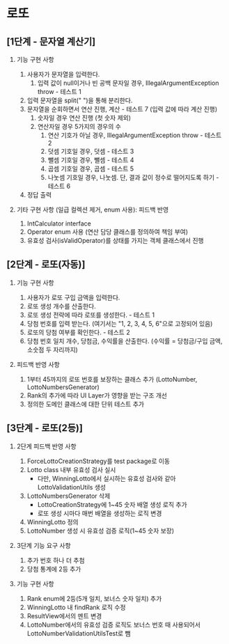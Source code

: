 # 로또
## [1단계 - 문자열 계산기]
1. 기능 구현 사항
   1. 사용자가 문자열을 입력한다.
      1. 입력 값이 null이거나 빈 공백 문자일 경우, IllegalArgumentException throw - 테스트 1
   2. 입력 문자열을 split(" ")을 통해 분리한다.
   3. 문자열을 순회하면서 연산 진행, 계산 - 테스트 7 (입력 값에 따라 계산 진행)
      1. 숫자일 경우 연산 진행 (첫 숫자 제외)
      2. 연산자일 경우 5가지의 경우의 수
         1. 연산 기호가 아닐 경우, IllegalArgumentException throw - 테스트 2
         2. 덧셈 기호일 경우, 덧셈 - 테스트 3
         3. 뺄셈 기호일 경우, 뺄셈 - 테스트 4
         4. 곱셈 기호일 경우, 곱셈 - 테스트 5
         5. 나눗셈 기호일 경우, 나눗셈. 단, 결과 값이 정수로 떨어지도록 하기 - 테스트 6
   4. 정답 출력

2. 기타 구현 사항 (일급 컬렉션 제거, enum 사용): 피드백 반영
   1. IntCalculator interface
   2. Operator enum 사용 (연산 담당 클래스를 정의하여 책임 부여)
   3. 유효성 검사(isValidOperator)를 상태를 가지는 객체 클래스에서 진행

## [2단계 - 로또(자동)]
1. 기능 구현 사항
   1. 사용자가 로또 구입 금액을 입력한다.
   2. 로또 생성 개수를 산출한다.
   3. 로또 생성 전략에 따라 로또를 생성한다. - 테스트 1
   4. 당첨 번호를 입력 받는다. (여기서는 "1, 2, 3, 4, 5, 6"으로 고정되어 있음)
   5. 로또의 당첨 여부를 확인한다. - 테스트 2
   6. 당첨 번호 일치 개수, 당첨금, 수익률을 산출한다. (수익률 = 당첨금/구입 금액,  소숫점 두 자리까지)

2. 피드백 반영 사항
   1. 1부터 45까지의 로또 번호를 보장하는 클래스 추가 (LottoNumber, LottoNumbersGenerator)
   2. Rank의 추가에 따라 UI Layer가 영향을 받는 구조 개선
   3. 정의한 도메인 클래스에 대한 단위 테스트 추가

## [3단계 - 로또(2등)]
1. 2단계 피드백 반영 사항
   1. ForceLottoCreationStrategy를 test package로 이동
   2. Lotto class 내부 유효성 검사 실시
      - 다만, WinningLotto에서 실시하는 유효성 검사와 같아 LottoValidationUtils 생성
   3. LottoNumbersGenerator 삭제
      - LottoCreationStrategy에 1~45 숫자 배열 생성 로직 추가
      - 로또 생성 시마다 매번 배열을 생성하는 로직 변경
   4. WinningLotto 정의
   5. LottoNumber 생성 시 유효성 검증 로직(1~45 숫자 보장)

2. 3단계 기능 요구 사항
   1. 추가 번호 하나 더 추첨
   2. 당첨 통계에 2등 추가

3. 기능 구현 사항
   1. Rank enum에 2등(5개 일치, 보너스 숫자 일치) 추가
   2. WinningLotto 내 findRank 로직 수정
   3. ResultView에서의 멘트 변경
   4. LottoNumber에서의 유효성 검증 로직도 보너스 번호 때 사용되어서 LottoNumberValidationUtilsTest로 뺌